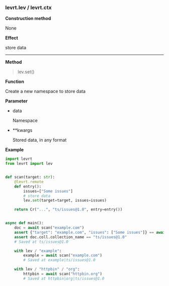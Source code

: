 ### levrt.lev / levrt.ctx

**Construction method**

None

**Effect**

store data

---

**Method**

> lev.set()

**Function**

Create a new namespace to store data

**Parameter**

* data

  Namespace

* **kwargs

  Stored data, in any format

**Example**

```python
import levrt
from levrt import lev


def scan(target: str):
    @levrt.remote
    def entry():
        issues=["Some issues"]
        # store data
        lev.set(target=target, issues=issues)

    return Cr("...", "ts/issues@1.0", entry=entry())


async def main():
    doc = await scan("example.com")
    assert {"target": "example.com", "issues": ["Some issues"]} == await doc.get()
    assert doc.coll.collection_name == "ts/issues@1.0"
    # Saved at ts/issues@1.0

    with lev / "example":
        example = await scan("example.com")
        # Saved at example|ts/issues@1.0

    with lev / "httpbin" / "org":
        httpbin = await scan("httpbin.org")
        # Saved at httpbin|org|ts/issues@1.0
```
